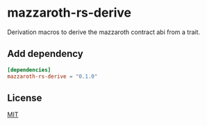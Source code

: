 # mazzaroth-rs-derive

Derivation macros to derive the mazzaroth contract abi from a trait.

## Add dependency

```toml
[dependencies]
mazzaroth-rs-derive = "0.1.0"
```

## License

[MIT](https://choosealicense.com/licenses/mit/)